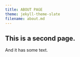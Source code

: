 ```yaml
---
title: ABOUT PAGE
theme: jekyll-theme-slate
filename: about.md
--- 
```


## This is a second page.

And it has some text.
